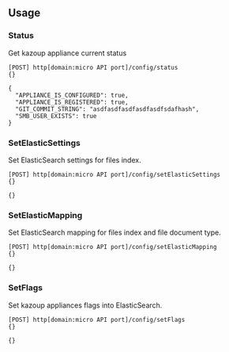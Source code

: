 ## Usage

### Status
Get kazoup appliance current status
```
[POST] http[domain:micro API port]/config/status
{}

{
  "APPLIANCE_IS_CONFIGURED": true,
  "APPLIANCE_IS_REGISTERED": true,
  "GIT_COMMIT_STRING": "asdfasdfasdfasdfasdfsdafhash",
  "SMB_USER_EXISTS": true
}
```

### SetElasticSettings
Set ElasticSearch settings for files index.
```
[POST] http[domain:micro API port]/config/setElasticSettings
{}

{}
```

### SetElasticMapping
Set ElasticSearch mapping for files index and file document type.
```
[POST] http[domain:micro API port]/config/setElasticMapping
{}

{}
```

### SetFlags
Set kazoup appliances flags into ElasticSearch.
```
[POST] http[domain:micro API port]/config/setFlags
{}

{}
```
